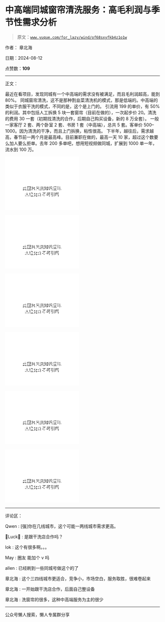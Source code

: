 # 中高端同城窗帘清洗服务：高毛利润与季节性需求分析

> 原文：[`www.yuque.com/for_lazy/wind/of68sxyfkb4z1o1w`](https://www.yuque.com/for_lazy/wind/of68sxyfkb4z1o1w)

作者： 章北海

日期：2024-08-12

点赞数：**109**

* * *

正文：

最近在看项目，发现同城有一个中高端的需求没有被满足，而且毛利润超高，能到 80%。
同城窗帘清洗，这不是那种割韭菜清洗机的模式，那是低端的。中高端的类似于衣服干洗的模式，不同的是，这个是上门的。
引流用 199 的单价，有 50%的利润。其中包括人工拆换 5 块一套窗帘（目前在做的），一次起步价 20。清洗的费用 30 一套（初期找清洗的合作，后期自己购买设备，新的 8 万全套）。
一般一家客厅 2 套、两个卧室 2 套、书房 1 套（中高端），总共 5 套。客单价 500–1000。因为清洗的干净，而且上门拆换，粘性很高。
下半年，越往后，需求越高，春节前一两个月是最高峰。目前兼职在做的，最高一天 10 家，超过这个数要么加人要么拒单。去年 200 多单吧，想用短视频做同城，扩展到 1000 单一年，流水到 100 万。

![](img/310c6806fb43559007b7abb4a7d49d69.png "None")

![](img/e142527e379ef438f64ffc6af1f833d5.png "None")

![](img/27f1eefe0903078f3a07822774318ac4.png "None")

![](img/5ceb74d0ade0cdaec141986371018da0.png "None")

![](img/4550c69528ce4d405382a8fee49e05c7.png "None")

![](img/4eb5d33bf480ab296b7c74debfb8e163.png "None")

* * *

评论区：

Qwen : [强]你在几线城市，这个可能一两线城市需求更高。

Luck : 是跟干洗店合作吗？

lok : 这个有很多啊。。。

May : 圈友 能加个 v 吗

allen : 已经刷到一些同城号做这个的了

章北海 : 这个三四线城市更适合，竞争小，市场空白，服务取胜，很难卷起来

章北海 : 一开始跟干洗店合作，后面自己整设备

章北海 : 洗窗帘的很多，这种中高端服务为主的很少

* * *

公众号懒人搜索，懒人专属群分享